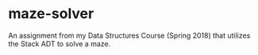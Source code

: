 # maze-solver
An assignment from my Data Structures Course (Spring 2018) that utilizes the Stack ADT to solve a maze.
